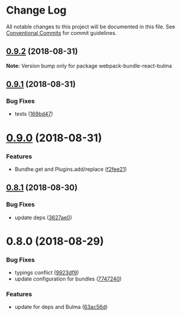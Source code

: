# Change Log

All notable changes to this project will be documented in this file.
See [Conventional Commits](https://conventionalcommits.org) for commit guidelines.

<a name="0.9.2"></a>
## [0.9.2](https://github.com/izatop/webpack-bundle/compare/webpack-bundle-react-bulma@0.9.1...webpack-bundle-react-bulma@0.9.2) (2018-08-31)

**Note:** Version bump only for package webpack-bundle-react-bulma





<a name="0.9.1"></a>
## [0.9.1](https://github.com/izatop/webpack-bundle/compare/webpack-bundle-react-bulma@0.9.0...webpack-bundle-react-bulma@0.9.1) (2018-08-31)


### Bug Fixes

* tests ([169bd47](https://github.com/izatop/webpack-bundle/commit/169bd47))





<a name="0.9.0"></a>
# [0.9.0](https://github.com/izatop/webpack-bundle/compare/webpack-bundle-react-bulma@0.8.1...webpack-bundle-react-bulma@0.9.0) (2018-08-31)


### Features

* Bundhe.get and Plugins.add/replace ([f2fee21](https://github.com/izatop/webpack-bundle/commit/f2fee21))





<a name="0.8.1"></a>
## [0.8.1](https://github.com/izatop/webpack-bundle/compare/webpack-bundle-react-bulma@0.8.0...webpack-bundle-react-bulma@0.8.1) (2018-08-30)


### Bug Fixes

* update deps ([3627ae0](https://github.com/izatop/webpack-bundle/commit/3627ae0))





<a name="0.8.0"></a>
# 0.8.0 (2018-08-29)


### Bug Fixes

* typings conflict ([9923df9](https://github.com/izatop/webpack-bundle/commit/9923df9))
* update configuration for bundles ([7747240](https://github.com/izatop/webpack-bundle/commit/7747240))


### Features

* update for deps and Bulma ([63ac56d](https://github.com/izatop/webpack-bundle/commit/63ac56d))
